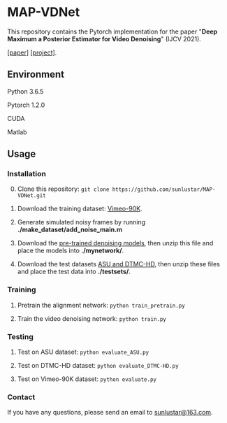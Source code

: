 # MAP-VDNet

This repository contains the Pytorch implementation for the paper "**Deep Maximum a Posterior Estimator for Video Denoising**" (IJCV 2021).

[[paper]](https://see.xidian.edu.cn/faculty/wsdong/Papers/Journal/IJCV_VD_final.pdf)
[[project]](https://see.xidian.edu.cn/faculty/wsdong/Projects/MAP-VDNet.htm).


## Environment

Python 3.6.5

Pytorch 1.2.0

CUDA

Matlab

## Usage

### Installation

0. Clone this repository: ```git clone https://github.com/sunlustar/MAP-VDNet.git```

1. Download the training dataset: [Vimeo-90K](http://data.csail.mit.edu/tofu/dataset/vimeo_septuplet.zip).

2. Generate simulated noisy frames by running **./make_dataset/add_noise_main.m**

3. Download the [pre-trained denoising models](https://drive.google.com/drive/folders/1r-FZ1eZ1H8v5k8UsFFa4snd8wTDd0_YL), then unzip this file and place the models into **./mynetwork/**.

4. Download the test datasets [ASU and DTMC-HD](https://drive.google.com/drive/folders/1bOmulFTlGozqb_49ocBDKzblHA4LpSKN), then unzip these files and place the test data into **./testsets/**.

### Training

1. Pretrain the alignment network: ```python train_pretrain.py```

2. Train the video denoising network: ```python train.py```

### Testing

1. Test on ASU dataset: ```python evaluate_ASU.py```

2. Test on DTMC-HD dataset: ```python evaluate_DTMC-HD.py```

3. Test on Vimeo-90K dataset: ```python evaluate.py```

### Contact
If you have any questions, please send an email to sunlustar@163.com.


